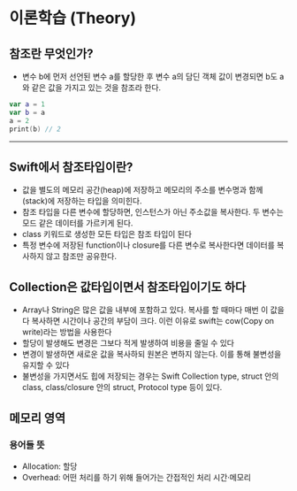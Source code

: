 # 이론학습 (Theory)

## 참조란 무엇인가?
- 변수 b에 먼저 선언된 변수 a를 할당한 후 변수 a의 담딘 객체 값이 변경되면 b도 a와 같은 값을 가지고 있는 것을 참조라 한다.

```swift
var a = 1
var b = a 
a = 2 
print(b) // 2
```
---

## Swift에서 참조타입이란?
- 값을 별도의 메모리 공간(heap)에 저장하고 메모리의 주소를 변수명과 함께 (stack)에 저장하는 타입을 의미힌다.
- 참조 타입을 다른 변수에 할당하면, 인스턴스가 아닌 주소값을 복사한다. 두 변수는 모드 같은 데이터를 가르키게 된다.
- class 키워드로 생성한 모든 타입은 참조 타입이 된다
- 특정 변수에 저장된 function이나 closure를 다른 변수로 복사한다면 데이터를 복사하지 않고 참조만 공유한다.

## Collection은 값타입이면서 참조타입이기도 하다
- Array나 String은 많은 값을 내부에 포함하고 있다. 복사를 할 때마다 매번 이 값을 다 복사하면 시간이나 공간의 부담이 크다. 이런 이유로 swift는 cow(Copy on write)라는 방법을 사용한다
- 할당이 발생해도 변경은 그보다 적게 발생하여 비용을 줄일 수 있다
- 변경이 발생하면 새로운 값을 복사하되 원본은 변하지 않는다. 이를 통해 불변성을 유지할 수 있다
- 불변성을 가지면서도 힙에 저장되는 경우는 Swift Collection type, struct 안의 class, class/closure 안의 struct, Protocol type 등이 있다.


## 메모리 영역




### 용어들 뜻
- Allocation: 할당
- Overhead: 어떤 처리를 하기 위해 들어가는 간접적인 처리 시간·메모리